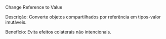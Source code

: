 Change Reference to Value

Descrição: Converte objetos compartilhados por referência em tipos-valor imutáveis.

Benefício: Evita efeitos colaterais não intencionais.
